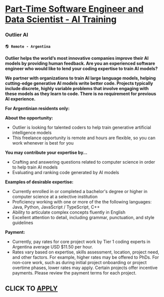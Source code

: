 # [Part-Time Software Engineer and Data Scientist - AI Training ](https://www.remotewlb.com/apply/part-time-software-engineer-and-data-scientist-ai-training)  
### Outlier AI  
#### `🌎 Remote - Argentina`  

**Outlier helps the world’s most innovative companies improve their AI models by providing human feedback. Are you an experienced software engineer who would like to lend your coding expertise to train AI models?**

**We partner with organizations to train AI large language models, helping cutting-edge generative AI models write better code. Projects typically include discrete, highly variable problems that involve engaging with these models as they learn to code. There is no requirement for previous AI experience.**

**For Argentinian residents only:**

**About the opportunity:**

  * Outlier is looking for talented coders to help train generative artificial intelligence models
  * This freelance opportunity is remote and hours are flexible, so you can work whenever is best for you

**You may contribute your expertise by…**

  * Crafting and answering questions related to computer science in order to help train AI models
  * Evaluating and ranking code generated by AI models

**Examples of desirable expertise:**

  * Currently enrolled in or completed a bachelor's degree or higher in computer science at a selective institution
  * Proficiency working with one or more of the the following languages: Java, Python, JavaScript / TypeScript, C++
  * Ability to articulate complex concepts fluently in English
  * Excellent attention to detail, including grammar, punctuation, and style guidelines

**Payment:**

  * Currently, pay rates for core project work by Tier 1 coding experts in Argentina average USD $11.50 per hour.
  * Rates vary based on expertise, skills assessment, location, project need, and other factors. For example, higher rates may be offered to PhDs. For non-core work, such as during initial project onboarding or project overtime phases, lower rates may apply. Certain projects offer incentive payments. Please review the payment terms for each project.

  
## CLICK TO [APPLY](https://www.remotewlb.com/apply/part-time-software-engineer-and-data-scientist-ai-training)

